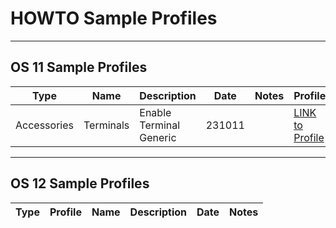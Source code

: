 # HOWTO Sample Profiles

-----

## OS 11 Sample Profiles

<!---
OS 11 Valid Types:
Accessories
Devices
Network
Security
Sessions
System
User Interface
_Multi
-->

| Type | Name | Description | Date | Notes | Profile |
|------|------|-------------|------|-------|---------|
| Accessories | Terminals | Enable Terminal Generic | 231011 | |  <a href="../Profiles/HOWTO-Sample-Profiles/HOWTO-Sample-Profiles-OS11/OS11_Accessories_Enable_Terminal_Generic.xml" download>LINK to Profile</a> |

-----

## OS 12 Sample Profiles

<!---
OS 12 Valid Types:
Accessories
User Interface
Network
Devices
Security
System
Apps
_Multi
-->

| Type | Profile | Name | Description | Date | Notes |
|------|---------|------|-------------|------|-------|


<!---
| Application | Profile |
|-------------|---------|
| Chrome | <a href="../Profiles/HOWTO-Add-Application-Chrome-CP-profile.xml" download>LINK to Profile</a> |
| Frame | <a href="../Profiles/HOWTO-Add-Application-Frame-CP-profile.xml" download>LINK to Profile</a> |
| LibreOffice | <a href="../Profiles/HOWTO-Add-Application-LibreOffice-CP-profile.xml" download>LINK to Profile</a> |
| Microsoft Edge | <a href="../Profiles/HOWTO-Add-Application-Microsoft-Edge-CP-profile.xml" download>LINK to Profile</a> |
| VLC | <a href="../Profiles/HOWTO-Add-Application-VLC-CP-profile.xml" download>LINK to Profile</a> |
| Webex | <a href="../Profiles/HOWTO-Add-Application-Webex-CP-profile.xml" download>LINK to Profile</a> |
| Zoom | <a href="../Profiles/HOWTO-Add-Application-Zoom-CP-profile.xml" download>LINK to Profile</a> |
-->
